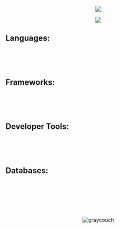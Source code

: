 <p align="center"><img src="https://readme-typing-svg.herokuapp.com?size=30&duration=5501&color=FFFFFF&vCenter=true&center=true&width=470&lines=Software+Engineer;Computer+Scientist;SFS+Scholar;Lifelong+Learner;Avid+Gamer;Anime+Connoisseur" </p>
  
  <p align="center"><a href="https://www.linkedin.com/in/abdel-rahman-mansour">
<img src="https://img.shields.io/badge/-LinkedIn-0A66C2?style=for-the-badge&logo=Linkedin&logoColor=white"></a> </p>

## Languages:
&nbsp;
&nbsp;
&nbsp;
  
&nbsp;
&nbsp;
&nbsp; 
  
## Frameworks:
&nbsp;
&nbsp;
&nbsp;
  
&nbsp;
&nbsp;
&nbsp; 
  
## Developer Tools:
&nbsp;
&nbsp;
&nbsp;
  
&nbsp;
&nbsp;
&nbsp; 
  
## Databases:
&nbsp;
&nbsp;
&nbsp;
  
  
  
&nbsp;
&nbsp;
&nbsp;
&nbsp;
&nbsp;
&nbsp;  
&nbsp;
&nbsp;
&nbsp;  
&nbsp;  
  
<p align="center"><img src="https://github-readme-streak-stats.herokuapp.com/?user=graycouch&" alt="graycouch" /></p>
